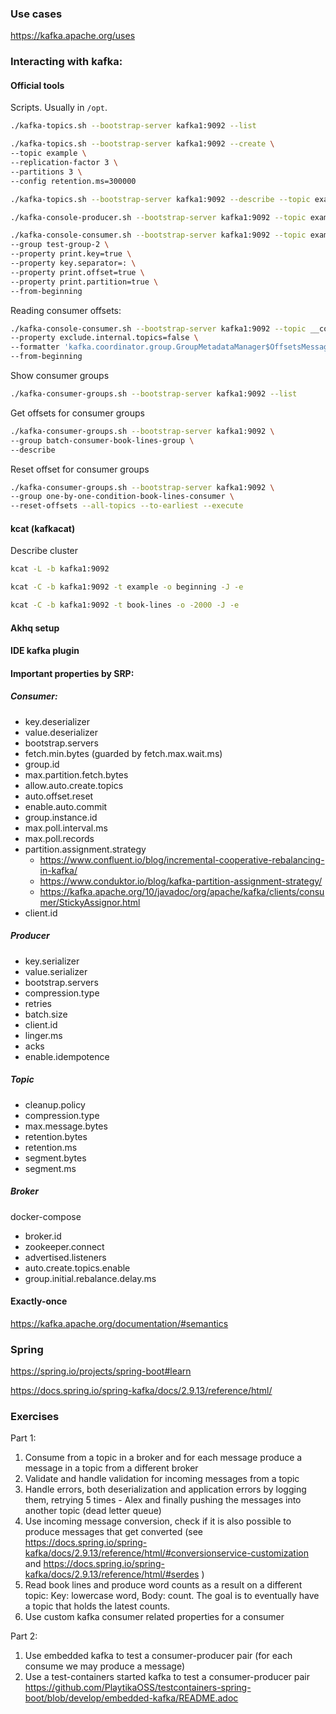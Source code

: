 ### Use cases

https://kafka.apache.org/uses

### Interacting with kafka:

#### Official tools

Scripts. Usually in `/opt`.

```bash
./kafka-topics.sh --bootstrap-server kafka1:9092 --list
```

```bash
./kafka-topics.sh --bootstrap-server kafka1:9092 --create \
--topic example \
--replication-factor 3 \
--partitions 3 \
--config retention.ms=300000
```

```bash
./kafka-topics.sh --bootstrap-server kafka1:9092 --describe --topic example
```

```bash
./kafka-console-producer.sh --bootstrap-server kafka1:9092 --topic example --property parse.key=true --property key.separator=:
```

```bash
./kafka-console-consumer.sh --bootstrap-server kafka1:9092 --topic example \
--group test-group-2 \
--property print.key=true \
--property key.separator=: \
--property print.offset=true \
--property print.partition=true \
--from-beginning
```

Reading consumer offsets:

```bash
./kafka-console-consumer.sh --bootstrap-server kafka1:9092 --topic __consumer_offsets \
--property exclude.internal.topics=false \
--formatter 'kafka.coordinator.group.GroupMetadataManager$OffsetsMessageFormatter' \
--from-beginning
```

Show consumer groups

```bash
./kafka-consumer-groups.sh --bootstrap-server kafka1:9092 --list
```

Get offsets for consumer groups

```bash
./kafka-consumer-groups.sh --bootstrap-server kafka1:9092 \
--group batch-consumer-book-lines-group \
--describe
```

Reset offset for consumer groups

```bash
./kafka-consumer-groups.sh --bootstrap-server kafka1:9092 \
--group one-by-one-condition-book-lines-consumer \
--reset-offsets --all-topics --to-earliest --execute
```

#### kcat (kafkacat)

Describe cluster

```bash
kcat -L -b kafka1:9092
```

```bash
kcat -C -b kafka1:9092 -t example -o beginning -J -e
```

```bash
kcat -C -b kafka1:9092 -t book-lines -o -2000 -J -e
```

#### Akhq setup

#### IDE kafka plugin

#### Important properties by SRP:

##### Consumer:

- key.deserializer
- value.deserializer
- bootstrap.servers
- fetch.min.bytes (guarded by fetch.max.wait.ms)
- group.id
- max.partition.fetch.bytes
- allow.auto.create.topics
- auto.offset.reset
- enable.auto.commit
- group.instance.id
- max.poll.interval.ms
- max.poll.records
- partition.assignment.strategy
    - https://www.confluent.io/blog/incremental-cooperative-rebalancing-in-kafka/
    - https://www.conduktor.io/blog/kafka-partition-assignment-strategy/
    - https://kafka.apache.org/10/javadoc/org/apache/kafka/clients/consumer/StickyAssignor.html
- client.id

##### Producer

- key.serializer
- value.serializer
- bootstrap.servers
- compression.type
- retries
- batch.size
- client.id
- linger.ms
- acks
- enable.idempotence

##### Topic

- cleanup.policy
- compression.type
- max.message.bytes
- retention.bytes
- retention.ms
- segment.bytes
- segment.ms

##### Broker

docker-compose

- broker.id
- zookeeper.connect
- advertised.listeners
- auto.create.topics.enable
- group.initial.rebalance.delay.ms

#### Exactly-once

https://kafka.apache.org/documentation/#semantics

### Spring

https://spring.io/projects/spring-boot#learn

https://docs.spring.io/spring-kafka/docs/2.9.13/reference/html/

### Exercises

Part 1:

1. Consume from a topic in a broker and for each message produce a message in a topic from a different broker
2. Validate and handle validation for incoming messages from a topic
3. Handle errors, both deserialization and application errors by logging them, retrying 5 times - Alex
and finally pushing the messages into another topic (dead letter queue)
4. Use incoming message conversion, check if it is also possible to produce messages that get converted 
(see https://docs.spring.io/spring-kafka/docs/2.9.13/reference/html/#conversionservice-customization and 
https://docs.spring.io/spring-kafka/docs/2.9.13/reference/html/#serdes )
5. Read book lines and produce word counts as a result on a different topic: Key: lowercase word, Body: count.
The goal is to eventually have a topic that holds the latest counts.
6. Use custom kafka consumer related properties for a consumer

Part 2:

1. Use embedded kafka to test a consumer-producer pair (for each consume we may produce a message)
2. Use a test-containers started kafka to test a consumer-producer pair
   https://github.com/PlaytikaOSS/testcontainers-spring-boot/blob/develop/embedded-kafka/README.adoc
